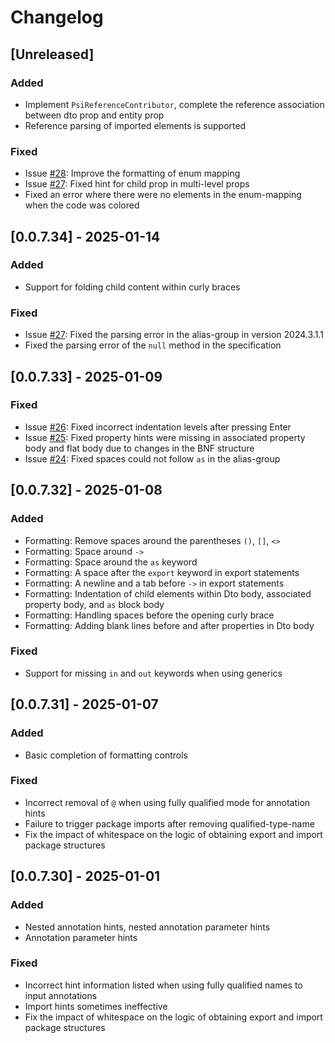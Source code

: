# Changelog

## [Unreleased]

### Added

* Implement `PsiReferenceContributor`, complete the reference association between dto prop and entity prop
* Reference parsing of imported elements is supported

### Fixed

* Issue [#28](https://github.com/ClearPlume/jimmer-dto/issues/28): Improve the formatting of enum mapping
* Issue [#27](https://github.com/ClearPlume/jimmer-dto/issues/27): Fixed hint for child prop in multi-level props
* Fixed an error where there were no elements in the enum-mapping when the code was colored

## [0.0.7.34] - 2025-01-14

### Added

* Support for folding child content within curly braces

### Fixed

* Issue [#27](https://github.com/ClearPlume/jimmer-dto/issues/27): Fixed the parsing error in the alias-group in version 2024.3.1.1
* Fixed the parsing error of the `null` method in the specification

## [0.0.7.33] - 2025-01-09

### Fixed

* Issue [#26](https://github.com/ClearPlume/jimmer-dto/issues/26): Fixed incorrect indentation levels after pressing Enter
* Issue [#25](https://github.com/ClearPlume/jimmer-dto/issues/25): Fixed property hints were missing in associated property body and flat body due to
  changes in the BNF structure
* Issue [#24](https://github.com/ClearPlume/jimmer-dto/issues/24): Fixed spaces could not follow `as` in the alias-group

## [0.0.7.32] - 2025-01-08

### Added

* Formatting: Remove spaces around the parentheses `()`, `[]`, `<>`
* Formatting: Space around `->`
* Formatting: Space around the `as` keyword
* Formatting: A space after the `export` keyword in export statements
* Formatting: A newline and a tab before `->` in export statements
* Formatting: Indentation of child elements within Dto body, associated property body, and `as` block body
* Formatting: Handling spaces before the opening curly brace
* Formatting: Adding blank lines before and after properties in Dto body

### Fixed

* Support for missing `in` and `out` keywords when using generics

## [0.0.7.31] - 2025-01-07

### Added

* Basic completion of formatting controls

### Fixed

* Incorrect removal of `@` when using fully qualified mode for annotation hints
* Failure to trigger package imports after removing qualified-type-name
* Fix the impact of whitespace on the logic of obtaining export and import package structures

## [0.0.7.30] - 2025-01-01

### Added

* Nested annotation hints, nested annotation parameter hints
* Annotation parameter hints

### Fixed

* Incorrect hint information listed when using fully qualified names to input annotations
* Import hints sometimes ineffective
* Fix the impact of whitespace on the logic of obtaining export and import package structures